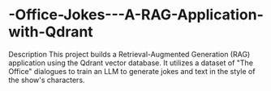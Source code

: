 # -Office-Jokes---A-RAG-Application-with-Qdrant
Description This project builds a Retrieval-Augmented Generation (RAG) application using the Qdrant vector database. It utilizes a dataset of "The Office" dialogues to train an LLM to generate jokes and text in the style of the show's characters.
